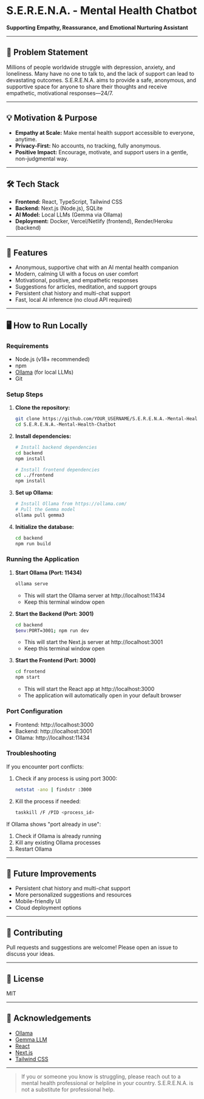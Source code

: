 # S.E.R.E.N.A. - Mental Health Chatbot

**Supporting Empathy, Reassurance, and Emotional Nurturing Assistant**

---

## 🧠 Problem Statement

Millions of people worldwide struggle with depression, anxiety, and loneliness. Many have no one to talk to, and the lack of support can lead to devastating outcomes. S.E.R.E.N.A. aims to provide a safe, anonymous, and supportive space for anyone to share their thoughts and receive empathetic, motivational responses—24/7.

---

## 💡 Motivation & Purpose

- **Empathy at Scale:** Make mental health support accessible to everyone, anytime.
- **Privacy-First:** No accounts, no tracking, fully anonymous.
- **Positive Impact:** Encourage, motivate, and support users in a gentle, non-judgmental way.

---

## 🛠️ Tech Stack

- **Frontend:** React, TypeScript, Tailwind CSS
- **Backend:** Next.js (Node.js), SQLite
- **AI Model:** Local LLMs (Gemma via Ollama)
- **Deployment:** Docker, Vercel/Netlify (frontend), Render/Heroku (backend)

---

## 🚀 Features

- Anonymous, supportive chat with an AI mental health companion
- Modern, calming UI with a focus on user comfort
- Motivational, positive, and empathetic responses
- Suggestions for articles, meditation, and support groups
- Persistent chat history and multi-chat support
- Fast, local AI inference (no cloud API required)

---

## 🖥️ How to Run Locally

### **Requirements**
- Node.js (v18+ recommended)
- npm
- [Ollama](https://ollama.com/) (for local LLMs)
- Git

### **Setup Steps**

1. **Clone the repository:**
   ```sh
   git clone https://github.com/YOUR_USERNAME/S.E.R.E.N.A.-Mental-Health-Chatbot.git
   cd S.E.R.E.N.A.-Mental-Health-Chatbot
   ```

2. **Install dependencies:**
   ```sh
   # Install backend dependencies
   cd backend
   npm install
   
   # Install frontend dependencies
   cd ../frontend
   npm install
   ```

3. **Set up Ollama:**
   ```sh
   # Install Ollama from https://ollama.com/
   # Pull the Gemma model
   ollama pull gemma3
   ```

4. **Initialize the database:**
   ```sh
   cd backend
   npm run build
   ```

### **Running the Application**

1. **Start Ollama (Port: 11434)**
   ```sh
   ollama serve
   ```
   - This will start the Ollama server at http://localhost:11434
   - Keep this terminal window open

2. **Start the Backend (Port: 3001)**
   ```sh
   cd backend
   $env:PORT=3001; npm run dev
   ```
   - This will start the Next.js server at http://localhost:3001
   - Keep this terminal window open

3. **Start the Frontend (Port: 3000)**
   ```sh
   cd frontend
   npm start
   ```
   - This will start the React app at http://localhost:3000
   - The application will automatically open in your default browser

### **Port Configuration**
- Frontend: http://localhost:3000
- Backend: http://localhost:3001
- Ollama: http://localhost:11434

### **Troubleshooting**

If you encounter port conflicts:
1. Check if any process is using port 3000:
   ```sh
   netstat -ano | findstr :3000
   ```
2. Kill the process if needed:
   ```sh
   taskkill /F /PID <process_id>
   ```

If Ollama shows "port already in use":
1. Check if Ollama is already running
2. Kill any existing Ollama processes
3. Restart Ollama

---

## 📝 Future Improvements

- Persistent chat history and multi-chat support
- More personalized suggestions and resources
- Mobile-friendly UI
- Cloud deployment options

---

## 🤝 Contributing

Pull requests and suggestions are welcome! Please open an issue to discuss your ideas.

---

## 📄 License

MIT

---

## 🙏 Acknowledgements

- [Ollama](https://ollama.com/)
- [Gemma LLM](https://ai.google.dev/gemma)
- [React](https://react.dev/)
- [Next.js](https://nextjs.org/)
- [Tailwind CSS](https://tailwindcss.com/)

---

> If you or someone you know is struggling, please reach out to a mental health professional or helpline in your country. S.E.R.E.N.A. is not a substitute for professional help.
